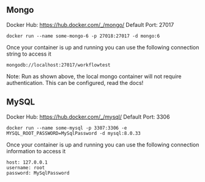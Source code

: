 ## Mongo

Docker Hub: https://hub.docker.com/_/mongo/
Default Port: 27017

```
docker run --name some-mongo-6 -p 27018:27017 -d mongo:6
```

Once your container is up and running you can use the following connection string to access it
```
mongodb://localhost:27017/workflowtest
```

Note: Run as shown above, the local mongo container will not require authentication.  This can be configured, read the docs!



## MySQL

Docker Hub: https://hub.docker.com/_/mysql/
Default Port: 3306

```
docker run --name some-mysql -p 3307:3306 -e MYSQL_ROOT_PASSWORD=MySqlPassword -d mysql:8.0.33
```

Once your container is up and running you can use the following connection information to access it
```
host: 127.0.0.1
username: root
password: MySqlPassword
```
